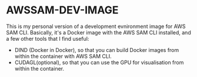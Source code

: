 # AWSSAM-DEV-IMAGE

This is my personal version of a development evnironment image for AWS SAM CLI. Basically, it's a Docker image with the AWS SAM CLI installed, and a few other tools that I find useful:
- DIND (Docker in Docker), so that you can build Docker images from within the container with AWS SAM CLI.
- CUDAGL(optional), so that you can use the GPU for visualisation from within the container.
